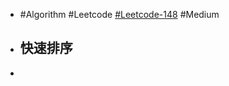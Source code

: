 - #Algorithm #Leetcode [#Leetcode-148](https://leetcode-cn.com/problems/sort-list/) #Medium
- ## 快速排序
-